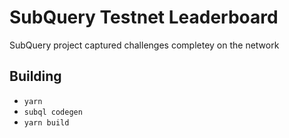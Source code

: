 # SubQuery Testnet Leaderboard

SubQuery project captured challenges completey on the network

## Building

- `yarn`
- `subql codegen`
- `yarn build`
